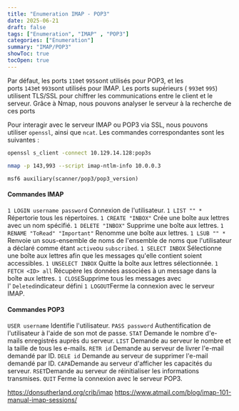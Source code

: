 ```yaml
---
title: "Enumeration IMAP - POP3"
date: 2025-06-21
draft: false
tags: ["Enumeration", "IMAP" , "POP3"]
categories: ["Enumeration"]
summary: "IMAP/POP3"
showToc: true
tocOpen: true
---
```


Par défaut, les ports `110`et `995`sont utilisés pour POP3, et les ports `143`et `993`sont utilisés pour IMAP.
Les ports supérieurs ( `993`et `995`) utilisent TLS/SSL pour chiffrer les communications entre le client et le serveur.
Grâce à Nmap, nous pouvons analyser le serveur à la recherche de ces ports

Pour interagir avec le serveur IMAP ou POP3 via SSL, nous pouvons utiliser `openssl`, ainsi que `ncat`. Les commandes correspondantes sont les suivantes :
```bash
openssl s_client -connect 10.129.14.128:pop3s
```

```sh
nmap -p 143,993 --script imap-ntlm-info 10.0.0.3
```

```
msf6 auxiliary(scanner/pop3/pop3_version)
```


#### Commandes IMAP


`1 LOGIN username password`   Connexion de l'utilisateur.
`1 LIST "" *`     Répertorie tous les répertoires.
`1 CREATE "INBOX"` Crée une boîte aux lettres avec un nom spécifié.
`1 DELETE "INBOX"` Supprime une boîte aux lettres.
`1 RENAME "ToRead" "Important"` Renomme une boîte aux lettres.
`1 LSUB "" *` Renvoie un sous-ensemble de noms de l'ensemble de noms que l'utilisateur a déclaré comme étant `active`ou `subscribed`.
`1 SELECT INBOX` Sélectionne une boîte aux lettres afin que les messages qu'elle contient soient accessibles.
`1 UNSELECT INBOX` Quitte la boîte aux lettres sélectionnée.
`1 FETCH <ID> all` Récupère les données associées à un message dans la boîte aux lettres.
`1 CLOSE`Supprime tous les messages avec l' `Deleted`indicateur défini
`1 LOGOUT`Ferme la connexion avec le serveur IMAP.

#### Commandes POP3



`USER username` Identifie l'utilisateur.
`PASS password` Authentification de l'utilisateur à l'aide de son mot de passe.
`STAT` Demande le nombre d'e-mails enregistrés auprès du serveur.
`LIST` Demande au serveur le nombre et la taille de tous les e-mails.
`RETR id` Demande au serveur de livrer l'e-mail demandé par ID.
`DELE id` Demande au serveur de supprimer l'e-mail demandé par ID.
`CAPA`Demande au serveur d'afficher les capacités du serveur.
`RSET`Demande au serveur de réinitialiser les informations transmises.
`QUIT` Ferme la connexion avec le serveur POP3.


https://donsutherland.org/crib/imap
https://www.atmail.com/blog/imap-101-manual-imap-sessions/